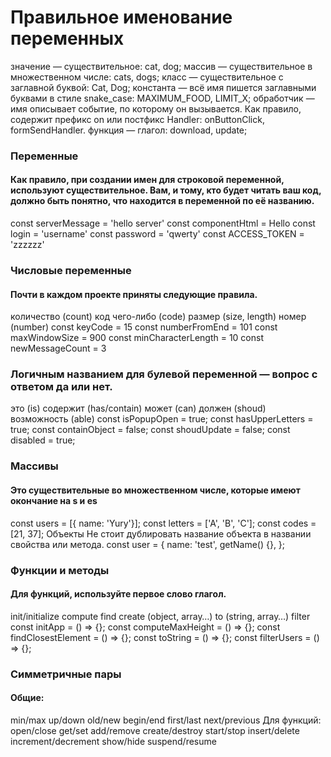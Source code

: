 # Правильное именование переменных

значение — существительное: cat, dog;
массив — существительное в множественном числе: cats, dogs;
класс — существительное с заглавной буквой: Cat, Dog;
константа — всё имя пишется заглавными буквами в стиле snake_case: MAXIMUM_FOOD, LIMIT_X;
обработчик — имя описывает событие, по которому он вызывается. Как правило, содержит префикс on или постфикс Handler: onButtonClick, formSendHandler.
функция — глагол: download, update;

### Переменные

#### Как правило, при создании имен для строковой переменной, используют существительное. Вам, и тому, кто будет читать ваш код, должно быть понятно, что находится в переменной по её названию.

const serverMessage = 'hello server'
const componentHtml = Hello
const login = 'username'
const password = 'qwerty'
const ACCESS_TOKEN = 'zzzzzz'

### Числовые переменные
#### Почти в каждом проекте приняты следующие правила.

количество (count)
код чего-либо (code)
размер (size, length)
номер (number)
const keyCode = 15
const numberFromEnd = 101
const maxWindowSize = 900
const minCharacterLength = 10
const newMessageCount = 3

### Логичным названием для булевой переменной — вопрос с ответом да или нет.

это (is)
содержит (has/contain)
может (can)
должен (shoud)
возможность (able)
const isPopupOpen = true;
const hasUpperLetters = true;
const containObject = false;
const shoudUpdate = false;
const disabled = true;

### Массивы
#### Это существительные во множественном числе, которые имеют окончание на s и es

const users = [{ name: 'Yury'}];
const letters = ['A', 'B', 'C'];
const codes = [21, 37];
Объекты
Не стоит дублировать название объекта в названии свойства или метода.
const user = {
    name: 'test',
    getName() {},
};

### Функции и методы
#### Для функций, используйте первое слово глагол.

init/initialize
compute
find
create (object, array…)
to (string, array…)
filter
const initApp = () => {};
const computeMaxHeight = () => {};
const findClosestElement = () => {};
const toString = () => {};
const filterUsers = () => {};

### Симметричные пары
#### Общие:
min/max
up/down
old/new
begin/end
first/last
next/previous
Для функций:
open/close
get/set
add/remove
create/destroy
start/stop
insert/delete
increment/decrement
show/hide
suspend/resume
